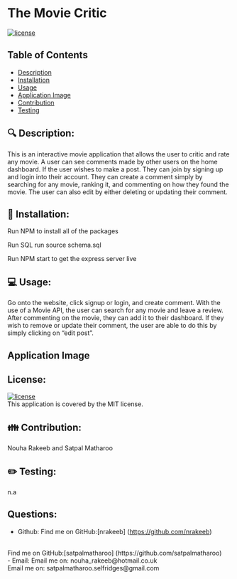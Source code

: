 # The Movie Critic

  [![license](https://img.shields.io/badge/license-MIT-green)](https://shields.io)

  ## Table of Contents
  - [Description](#description)
  - [Installation](#installation)
  - [Usage](#usage)
  - [Application Image](#Application-Image)
  - [Contribution](#contribution)
  - [Testing](#testing)

 
  ## 🔍 Description:
  This is an interactive movie application that allows the user to critic and rate any movie. A user can see comments made by other users on the home dashboard. If the user wishes to make a post. They can join by signing up and login into their account. They can create a comment simply by searching for any movie, ranking it, and commenting on how they found the movie.  The user can also edit by either deleting or updating their comment.

 
  ## 💾 Installation:
  Run NPM to install all of the packages

  Run SQL run source schema.sql

  Run NPM start to get the express server live

  
  ## 💻 Usage:
  Go onto the website, click signup or login, and create comment. With the use of a Movie API, the user can search for any movie and leave a review. After commenting on the movie, they can add it to their dashboard. If they wish to remove or update their comment, the user are able to do this by simply clicking on “edit post”.

  ## Application Image


  ## License:
  [![license](https://img.shields.io/badge/license-MIT-green)](https://shields.io)
  <br/>
  This application is covered by the MIT license.


  ## 👪 Contribution:
  Nouha Rakeeb and Satpal Matharoo


  ## ✏️ Testing:
  n.a


  ## Questions:

  - Github: 
  Find me on GitHub:[nrakeeb] (https://github.com/nrakeeb)
  <br>
  Find me on GitHub:[satpalmatharoo] (https://github.com/satpalmatharoo)
  <br>
  - Email: 
  Email me on: nouha_rakeeb@hotmail.co.uk 
  <br>
  Email me on: satpalmatharoo.selfridges@gmail.com
  

